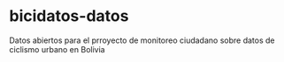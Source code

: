 # bicidatos-datos
Datos abiertos para el prroyecto de monitoreo ciudadano sobre datos de ciclismo urbano en Bolivia
